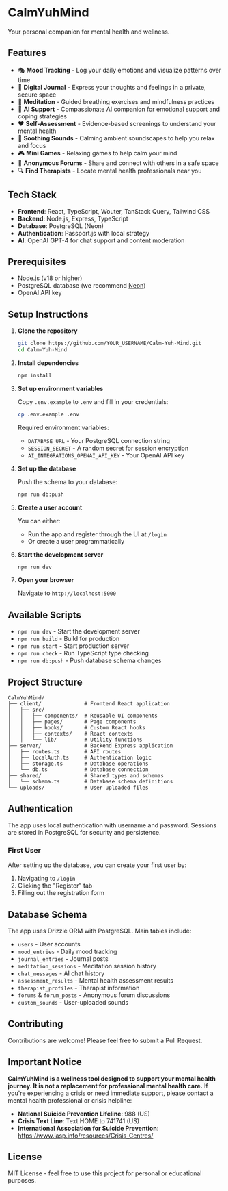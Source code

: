 # CalmYuhMind

Your personal companion for mental health and wellness.

## Features

- 🎭 **Mood Tracking** - Log your daily emotions and visualize patterns over time
- 📝 **Digital Journal** - Express your thoughts and feelings in a private, secure space
- 🧘 **Meditation** - Guided breathing exercises and mindfulness practices
- 💬 **AI Support** - Compassionate AI companion for emotional support and coping strategies
- ❤️ **Self-Assessment** - Evidence-based screenings to understand your mental health
- 🎵 **Soothing Sounds** - Calming ambient soundscapes to help you relax and focus
- 🎮 **Mini Games** - Relaxing games to help calm your mind
- 👥 **Anonymous Forums** - Share and connect with others in a safe space
- 🔍 **Find Therapists** - Locate mental health professionals near you

## Tech Stack

- **Frontend**: React, TypeScript, Wouter, TanStack Query, Tailwind CSS
- **Backend**: Node.js, Express, TypeScript
- **Database**: PostgreSQL (Neon)
- **Authentication**: Passport.js with local strategy
- **AI**: OpenAI GPT-4 for chat support and content moderation

## Prerequisites

- Node.js (v18 or higher)
- PostgreSQL database (we recommend [Neon](https://neon.tech))
- OpenAI API key

## Setup Instructions

1. **Clone the repository**
   ```bash
   git clone https://github.com/YOUR_USERNAME/Calm-Yuh-Mind.git
   cd Calm-Yuh-Mind
   ```

2. **Install dependencies**
   ```bash
   npm install
   ```

3. **Set up environment variables**
   
   Copy `.env.example` to `.env` and fill in your credentials:
   ```bash
   cp .env.example .env
   ```
   
   Required environment variables:
   - `DATABASE_URL` - Your PostgreSQL connection string
   - `SESSION_SECRET` - A random secret for session encryption
   - `AI_INTEGRATIONS_OPENAI_API_KEY` - Your OpenAI API key

4. **Set up the database**
   
   Push the schema to your database:
   ```bash
   npm run db:push
   ```

5. **Create a user account**
   
   You can either:
   - Run the app and register through the UI at `/login`
   - Or create a user programmatically

6. **Start the development server**
   ```bash
   npm run dev
   ```

7. **Open your browser**
   
   Navigate to `http://localhost:5000`

## Available Scripts

- `npm run dev` - Start the development server
- `npm run build` - Build for production
- `npm run start` - Start production server
- `npm run check` - Run TypeScript type checking
- `npm run db:push` - Push database schema changes

## Project Structure

```
CalmYuhMind/
├── client/              # Frontend React application
│   ├── src/
│   │   ├── components/  # Reusable UI components
│   │   ├── pages/       # Page components
│   │   ├── hooks/       # Custom React hooks
│   │   ├── contexts/    # React contexts
│   │   └── lib/         # Utility functions
├── server/              # Backend Express application
│   ├── routes.ts        # API routes
│   ├── localAuth.ts     # Authentication logic
│   ├── storage.ts       # Database operations
│   └── db.ts            # Database connection
├── shared/              # Shared types and schemas
│   └── schema.ts        # Database schema definitions
└── uploads/             # User uploaded files
```

## Authentication

The app uses local authentication with username and password. Sessions are stored in PostgreSQL for security and persistence.

### First User

After setting up the database, you can create your first user by:
1. Navigating to `/login`
2. Clicking the "Register" tab
3. Filling out the registration form

## Database Schema

The app uses Drizzle ORM with PostgreSQL. Main tables include:
- `users` - User accounts
- `mood_entries` - Daily mood tracking
- `journal_entries` - Journal posts
- `meditation_sessions` - Meditation session history
- `chat_messages` - AI chat history
- `assessment_results` - Mental health assessment results
- `therapist_profiles` - Therapist information
- `forums` & `forum_posts` - Anonymous forum discussions
- `custom_sounds` - User-uploaded sounds

## Contributing

Contributions are welcome! Please feel free to submit a Pull Request.

## Important Notice

**CalmYuhMind is a wellness tool designed to support your mental health journey. It is not a replacement for professional mental health care.** If you're experiencing a crisis or need immediate support, please contact a mental health professional or crisis helpline:

- **National Suicide Prevention Lifeline**: 988 (US)
- **Crisis Text Line**: Text HOME to 741741 (US)
- **International Association for Suicide Prevention**: https://www.iasp.info/resources/Crisis_Centres/

## License

MIT License - feel free to use this project for personal or educational purposes.

